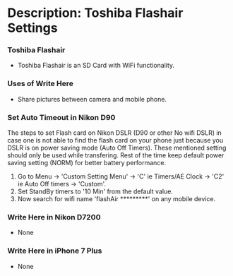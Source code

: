 # Description: Toshiba Flashair Settings

### Toshiba Flashair
- Toshiba Flashair is an SD Card with WiFi functionality. 

### Uses of Write Here
- Share pictures between camera and mobile phone.

### Set Auto Timeout in Nikon D90
The steps to set Flash card on Nikon DSLR (D90 or other No wifi DSLR) in case one is not able to find the flash card on 
your phone just because you DSLR is on power saving mode (Auto Off Timers). These mentioned setting should only be used 
while transfering. Rest of the time keep default power saving setting (NORM) for better battery performance.
1. Go to Menu → 'Custom Setting Menu' → 'C' ie Timers/AE Clock → 'C2' ie Auto Off timers → 'Custom'.
2. Set StandBy timers to '10 Min' from the default value.
3. Now search for wifi name 'flashAir *********' on any mobile device.

### Write Here in Nikon D7200
- None

### Write Here in iPhone 7 Plus
- None
